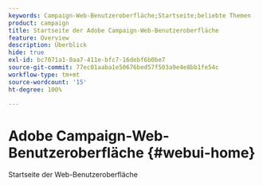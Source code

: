 ```yaml
---
keywords: Campaign-Web-Benutzeroberfläche;Startseite;beliebte Themen
product: campaign
title: Startseite der Adobe Campaign-Web-Benutzeroberfläche
feature: Overview
description: Überblick
hide: true
exl-id: bc7071a1-0aa7-411e-bfc7-16debf6b0be7
source-git-commit: 77ec01aaba1e50676bed57f503a9e4e8bb1fe54c
workflow-type: tm+mt
source-wordcount: '15'
ht-degree: 100%

---
```


# Adobe Campaign-Web-Benutzeroberfläche {#webui-home}

Startseite der Web-Benutzeroberfläche
